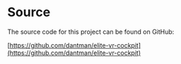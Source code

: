 Source
======

The source code for this project can be found on GitHub:

[https://github.com/dantman/elite-vr-cockpit](https://github.com/dantman/elite-vr-cockpit)
